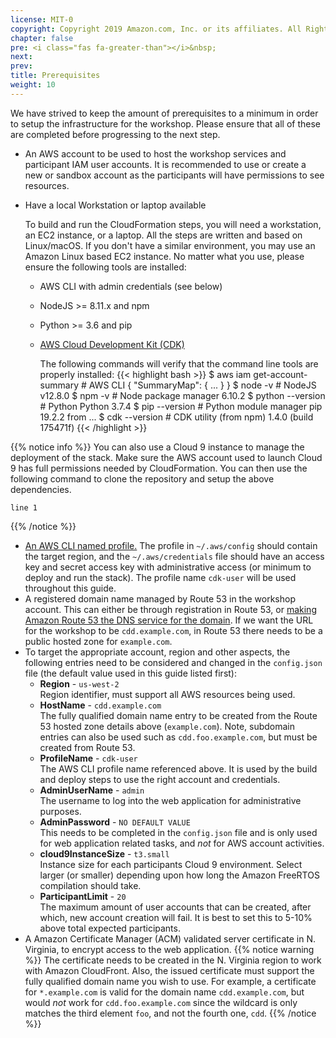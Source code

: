 ```yaml
---
license: MIT-0
copyright: Copyright 2019 Amazon.com, Inc. or its affiliates. All Rights Reserved.
chapter: false
pre: <i class="fas fa-greater-than"></i>&nbsp;
next: 
prev: 
title: Prerequisites
weight: 10
---
```


We have strived to keep the amount of prerequisites to a minimum in order to setup the infrastructure for the workshop. Please ensure that all of these are completed before progressing to the next step.

* An AWS account to be used to host the workshop services and participant IAM user accounts. It is recommended to use or create a new or sandbox account as the participants will have permissions to see resources.
* Have a local Workstation or laptop available

    To build and run the CloudFormation steps, you will need a workstation, an EC2 instance, or a laptop. All the steps are written and based on Linux/macOS. If you don't have a similar environment, you may use an Amazon Linux based EC2 instance. No matter what you use, please ensure the following tools are installed:

  * AWS CLI with admin credentials (see below)
  * NodeJS >= 8.11.x and npm
  * Python >= 3.6 and pip
  * [AWS Cloud Development Kit (CDK)](https://docs.aws.amazon.com/cdk/latest/guide/getting_started.html)

    The following commands will verify that the command line tools are properly installed:
    {{< highlight bash >}}
$ aws iam get-account-summary       # AWS CLI
{
    "SummaryMap": {
      ...
    }
}
$ node -v                          # NodeJS
v12.8.0
$ npm -v                           # Node package manager
6.10.2
$ python --version                 # Python
Python 3.7.4
$ pip --version                    # Python module manager
pip 19.2.2 from ...
$ cdk --version                    # CDK utility (from npm)
1.4.0 (build 175471f)
    {{< /highlight >}}

{{% notice info %}}
You can also use a Cloud 9 instance to manage the deployment of the stack. Make sure the AWS account used to launch Cloud 9 has full permissions needed by CloudFormation. You can then use the following command to clone the repository and setup the above dependencies.
```
line 1
```

{{% /notice %}}
* [An AWS CLI named profile.](https://docs.aws.amazon.com/cli/latest/userguide/cli-configure-profiles.html) The profile in `~/.aws/config` should contain the target region, and the `~/.aws/credentials` file should have an access key and secret access key with administrative access (or minimum to deploy and run the stack). The profile name `cdk-user` will be used throughout this guide.
* A registered domain name managed by Route 53 in the workshop account. This can either be through registration in Route 53, or [making Amazon Route 53 the DNS service for the domain](https://docs.aws.amazon.com/Route53/latest/DeveloperGuide/MigratingDNS.html). If we want the URL for the workshop to be  `cdd.example.com`, in Route 53 there needs to be a public hosted zone for `example.com`.
* To target the appropriate account, region and other aspects, the following entries need to be considered and changed in the `config.json` file (the default value used in this guide listed first):
    * **Region** - `us-west-2`<br/>Region identifier, must support all AWS resources being used.
  * **HostName** - `cdd.example.com`<br/>The fully qualified domain name entry to be created from the Route 53 hosted zone details above (`example.com`). Note, subdomain entries can also be used such as `cdd.foo.example.com`, but must be created from Route 53. 
  * **ProfileName** - `cdk-user`<br />The AWS CLI profile name referenced above. It is used by the build and deploy steps to use the right account and credentials.
  * **AdminUserName** - `admin`<br/>The username to log into the web application for administrative purposes.
  * **AdminPassword** - `NO DEFAULT VALUE`<br/>This needs to be completed in the `config.json` file and is only used for web application related tasks, and *not* for AWS account activities.
  * **cloud9InstanceSize** - `t3.small`<br/>Instance size for each participants Cloud 9 environment. Select larger (or smaller) depending upon how long the Amazon FreeRTOS compilation should take.
  * **ParticipantLimit** - `20`<br/>The maximum amount of user accounts that can be created, after which, new account creation will fail. It is best to set this to 5-10% above total expected participants.
* A Amazon Certificate Manager (ACM) validated server certificate in N. Virginia, to encrypt access to the web application. 
{{% notice warning %}}
The certificate needs to be created in the N. Virginia region to work with Amazon CloudFront. Also, the issued certificate must support the fully qualified domain name you wish to use. For example, a certificate for `*.example.com` is valid for the domain name `cdd.example.com`, but would *not* work for `cdd.foo.example.com` since the wildcard is only matches the third element `foo`, and not the  fourth one, `cdd`.
{{% /notice %}}
